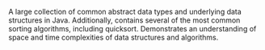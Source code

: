 A large collection of common abstract data types and underlying data structures in Java. 
Additionally, contains several of the most common sorting algorithms, including quicksort. 
Demonstrates an understanding of space and time complexities of data structures and algorithms.
